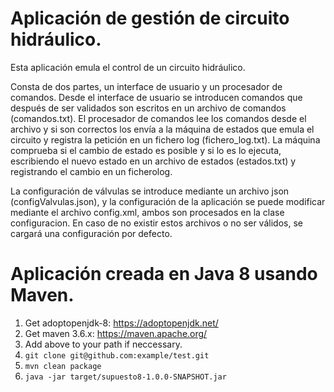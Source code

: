 # Aplicación de gestión de circuito hidráulico.

Esta aplicación emula el control de un circuito hidráulico.

Consta de dos partes, un interface de usuario y un procesador de comandos. 
Desde el interface de usuario se introducen comandos que después de ser validados son escritos en un archivo de comandos (comandos.txt).
El procesador de comandos lee los comandos desde el archivo y si son correctos los envía a la máquina de estados que emula el circuito
y registra la petición en un fichero log (fichero_log.txt).
La máquina comprueba si el cambio de estado es posible y si lo es lo ejecuta, escribiendo el nuevo estado en un archivo de estados (estados.txt) y registrando el 
cambio en un ficherolog.

La configuración de válvulas se introduce mediante un archivo json (configValvulas.json), y la configuración de la aplicación se puede modificar mediante el archivo config.xml, ambos son procesados en la clase configuracion.
En caso de no existir estos archivos o no ser válidos, se cargará una configuración por defecto.

# Aplicación creada en Java 8 usando Maven.
1. Get adoptopenjdk-8: https://adoptopenjdk.net/
2. Get maven 3.6.x: https://maven.apache.org/
3. Add above to your path if neccessary.
4. `git clone git@github.com:example/test.git`
5. `mvn clean package`
6. `java -jar target/supuesto8-1.0.0-SNAPSHOT.jar`
